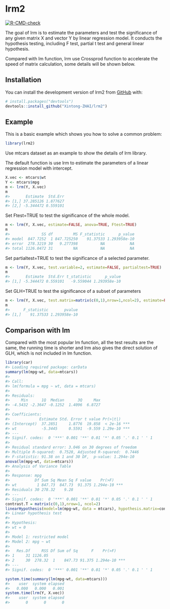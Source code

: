
<!-- README.md is generated from README.Rmd. Please edit that file -->

# lrm2

<!-- badges: start -->

[![R-CMD-check](https://github.com/Xintong-ZHAI/lrm2/actions/workflows/R-CMD-check.yaml/badge.svg)](https://github.com/Xintong-ZHAI/lrm2/actions/workflows/R-CMD-check.yaml)
<!-- badges: end -->

The goal of lrm is to estimate the parameters and test the significance
of any given matrix X and vector Y by linear regression model. It
conducts the hypothesis testing, including F test, partial t test and
general linear hypothesis.

Compared with lm function, lrm use Crossprod function to accelerate the
speed of matrix calculation, some details will be shown below.

## Installation

You can install the development version of lrm2 from
[GitHub](https://github.com/) with:

``` r
# install.packages("devtools")
devtools::install_github("Xintong-ZHAI/lrm2")
```

## Example

This is a basic example which shows you how to solve a common problem:

``` r
library(lrm2)
```

Use mtcars dataset as an example to show the details of lrm library.

The default function is use lrm to estimate the parameters of a linear
regression model with intercept.

``` r
X.vec <- mtcars$wt
Y <- mtcars$mpg
m <- lrm(Y, X.vec)
m
#>       Estimate  Std.Err
#> [1,] 37.285126 1.877627
#> [2,] -5.344472 0.559101
```

Set Ftest=TRUE to test the significance of the whole model.

``` r
m <- lrm(Y, X.vec, estimate=FALSE, anova=TRUE, Ftest=TRUE)
m
#>              SS df         MS F_statistic      p_value
#> model  847.7252  1 847.725250    91.37533 1.293958e-10
#> error  278.3219 30   9.277398          NA           NA
#> total 1126.0472 31         NA          NA           NA
```

Set partialtest=TRUE to test the significance of a selected parameter.

``` r
m <- lrm(Y, X.vec, test.variable=2, estimate=FALSE, partialtest=TRUE)
m
#>       Estimate  Std.Err t_statistic      p_value
#> [1,] -5.344472 0.559101   -9.559044 1.293958e-10
```

Set GLH=TRUE to test the significance of a subset of parameters

``` r
m <- lrm(Y, X.vec, test.matrix=matrix(c(0,1),nrow=1,ncol=2), estimate=FALSE, GLH=TRUE)
m
#>      F_statistic       pvalue
#> [1,]    91.37533 1.293958e-10
```

## Comparison with lm

Compared with the most popular lm function, all the test results are the
same, the running time is shorter and lrm also gives the direct solution
of GLH, which is not included in lm function.

``` r
library(car)
#> Loading required package: carData
summary(lm(mpg~wt, data=mtcars))
#> 
#> Call:
#> lm(formula = mpg ~ wt, data = mtcars)
#> 
#> Residuals:
#>     Min      1Q  Median      3Q     Max 
#> -4.5432 -2.3647 -0.1252  1.4096  6.8727 
#> 
#> Coefficients:
#>             Estimate Std. Error t value Pr(>|t|)    
#> (Intercept)  37.2851     1.8776  19.858  < 2e-16 ***
#> wt           -5.3445     0.5591  -9.559 1.29e-10 ***
#> ---
#> Signif. codes:  0 '***' 0.001 '**' 0.01 '*' 0.05 '.' 0.1 ' ' 1
#> 
#> Residual standard error: 3.046 on 30 degrees of freedom
#> Multiple R-squared:  0.7528, Adjusted R-squared:  0.7446 
#> F-statistic: 91.38 on 1 and 30 DF,  p-value: 1.294e-10
anova(lm(mpg~wt, data=mtcars))
#> Analysis of Variance Table
#> 
#> Response: mpg
#>           Df Sum Sq Mean Sq F value    Pr(>F)    
#> wt         1 847.73  847.73  91.375 1.294e-10 ***
#> Residuals 30 278.32    9.28                      
#> ---
#> Signif. codes:  0 '***' 0.001 '**' 0.01 '*' 0.05 '.' 0.1 ' ' 1
contrast.T = matrix(c(0,1),nrow=1, ncol=2)
linearHypothesis(model=lm(mpg~wt, data = mtcars), hypothesis.matrix=contrast.T, rhs=c(0))
#> Linear hypothesis test
#> 
#> Hypothesis:
#> wt = 0
#> 
#> Model 1: restricted model
#> Model 2: mpg ~ wt
#> 
#>   Res.Df     RSS Df Sum of Sq      F    Pr(>F)    
#> 1     31 1126.05                                  
#> 2     30  278.32  1    847.73 91.375 1.294e-10 ***
#> ---
#> Signif. codes:  0 '***' 0.001 '**' 0.01 '*' 0.05 '.' 0.1 ' ' 1
```

``` r
system.time(summary(lm(mpg~wt, data=mtcars)))
#>    user  system elapsed 
#>   0.000   0.000   0.001
system.time(lrm(Y, X.vec))
#>    user  system elapsed 
#>       0       0       0
```
